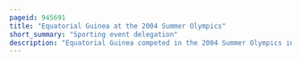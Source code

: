 ```yaml
---
pageid: 945691
title: "Equatorial Guinea at the 2004 Summer Olympics"
short_summary: "Sporting event delegation"
description: "Equatorial Guinea competed in the 2004 Summer Olympics in Athens which took Place from august 13 to 29 2004. The Country's Participation at Athens marked its sixth Appearance in the Summer Olympics since its Début at the 1984 Summer Olympics. The Delegation included two Athletics Competitors emilia mikue Ondo and Roberto Mandje respectively in the long and middle Distance Disciplines. Mikue Ondo was chosen as the Flag Bearer for the Opening Ceremony. Both Athletes did not advance beyond the first Round of their respective Events with Mandje failing to start the Men's Steeplechase in the 3000."
---
```


